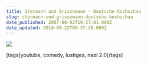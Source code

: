 ```yaml
---
title: Stermann und Grissemann - Deutsche Kochschau
slug: stermann-und-grissemann-deutsche-kochschau
date_published: 2007-06-02T19:37:01.000Z
date_updated: 2018-08-22T09:37:58.000Z
---
```


[![](//picdump.thafaker.de/2007/06/deutsche.kochstube.jpg)](__GHOST_URL__/02/stermann-und-grissemann-deutsche-kochschau/#more-2483)

[tags]youtube, comedy, lustiges, nazi 2.0[/tags]
